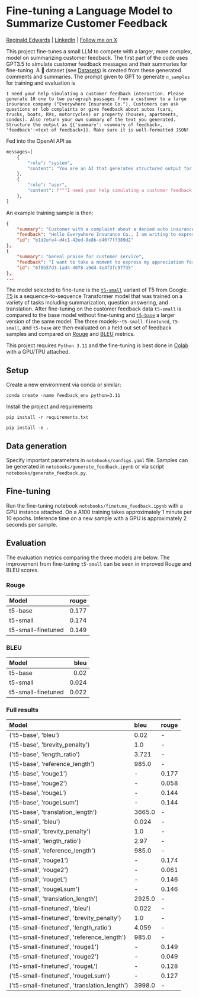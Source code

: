 # Fine-tuning a Language Model to Summarize Customer Feedback

[Reginald Edwards](https://www.reginaldedwards.com) | [LinkedIn](https://www.linkedin.com/in/reginald-edwards) | [Follow me on X](https://www.twitter.com/lereggie)

This project fine-tunes a small LLM to compete with a larger, more complex, model on summarizing customer feedback. 
The first part of the code uses GPT3.5 to simulate customer feedback messages and their summaries for fine-tuning. 
A 🤗 dataset (see [Datasets](https://github.com/huggingface/datasets)) is created from these generated comments and summaries.
The prompt given to GPT to generate `n_samples` for training and evaluation is

```
I need your help simulating a customer feedback interaction. Please generate 10 one to two paragraph passages from a customer to a large insurance company ("Everywhere Insurance Co."). Customers can ask questions or lob complaints or give feedback about autos (cars, trucks, boats, RVs, motorcycles) or property (houses, apartments, condos). Also return your own summary of the text you generated. Structure the output as {{'summary': <summary of feedback>, 'feedback':<text of feedback>}}. Make sure it is well-formatted JSON!
```

Fed into the OpenAI API as

```Python
messages=[
    {
        "role": "system", 
        "content": "You are an AI that generates structured output for building training and eval datasets."
    },
    {
        "role": "user", 
        "content": f"""I need your help simulating a customer feedback interaction. Please generate {n_samples} one to two paragraph passages from a customer to a large insurance company ("Everywhere Insurance Co."). Customers can ask questions or lob complaints or give feedback about autos (cars, trucks, boats, RVs, motorcycles) or property (houses, apartments, condos). Also return your own summary of the text you generated. Structure the output as {{'summary': <summary of feedback>, 'feedback':<text of feedback>}}. Make sure it is well-formatted JSON!"""
    },
]
```

An example training sample is then:
```JSON
{
    "summary": "Customer with a complaint about a denied auto insurance claim", 
    "feedback": "Hello Everywhere Insurance Co., I am writing to express my disappointment regarding my recent auto insurance claim. My car was involved in a minor fender bender, and when I reached out to file the claim, I was shocked to learn that it was denied due to a technicality in the policy. I have been a loyal customer for many years, and I expect better support and service in times of need. I would appreciate a thorough review of my case and a reconsideration of the decision.", 
    "id": "b1d2efe4-d4c1-42ed-9e8b-d40f7ff389d2"
},
{
    "summary": "Geneal praise for customer service",
    "feedback": "I want to take a moment to express my appreciation for the exceptional customer service provided by Everywhere Insurance Co. The representatives I have interacted with have been knowledgeable, responsive, and empathetic in addressing my inquiries and concerns. Kudos to Everywhere Insurance Co. for prioritizing customer satisfaction.",
    "id": "6f0b57d3-1ad4-4078-a9d4-4e4f3fc97735"
},
...
```

The model selected to fine-tune is the [`t5-small`](https://huggingface.co/google-t5/t5-small) variant of T5 from Google.
[T5](https://github.com/google-research/text-to-text-transfer-transformer) is a sequence-to-sequence Transformer model that was trained on a variety of tasks including summarization, question answering, and translation.
After fine-tuning on the customer feedback data `t5-small` is compared to the base model without fine-tuning and [`t5-base`](https://huggingface.co/google-t5/t5-base) a larger version of the same model.
The three models--`t5-small-finetuned`, `t5-small`, and `t5-base` are then evaluated on a held out set of feedback samples and compared on [Rouge](https://huggingface.co/spaces/evaluate-metric/rouge) and [BLEU](https://huggingface.co/spaces/evaluate-metric/bleu) metrics.

This project requires `Python 3.11` and the fine-tuning is best done in [Colab](colab.research.google.com) with a GPU/TPU attached.

## Setup
Create a new environment via conda or similar:

`conda create -name feedback_env python=3.11`

Install the project and requirements

`pip install -r requirements.txt`

`pip install -e .`


## Data generation
Specify important parameters in `notebooks/configs.yaml` file. 
Samples can be generated in `notebooks/generate_feedback.ipynb` 
or via script `notebooks/generate_feedback.py`.

## Fine-tuning
Run the fine-tuning notebook `notebooks/finetune_feedback.ipynb` with a GPU instance attached. 
On a A100 training takes approximately 1 minute per 10 epochs. 
Inference time on a new sample with a GPU is approximately 2 seconds per sample.

## Evaluation

The evaluation metrics comparing the three models are below. 
The improvement from fine-tuning `t5-small` can be seen in improved Rouge and BLEU scores.

### Rouge

| Model              |   rouge |
|:-------------------|--------:|
| t5-base            |   0.177 |
| t5-small           |   0.174 |
| t5-small-finetuned |   0.149 |

### BLEU

| Model              |   bleu |
|:-------------------|-------:|
| t5-base            |  0.02  |
| t5-small           |  0.024 |
| t5-small-finetuned |  0.022 |

### Full results

| Model                                        | bleu   | rouge   |
|:---------------------------------------------|:-------|:--------|
| ('t5-base', 'bleu')                          | 0.02   | -       |
| ('t5-base', 'brevity_penalty')               | 1.0    | -       |
| ('t5-base', 'length_ratio')                  | 3.721  | -       |
| ('t5-base', 'reference_length')              | 985.0  | -       |
| ('t5-base', 'rouge1')                        | -      | 0.177   |
| ('t5-base', 'rouge2')                        | -      | 0.058   |
| ('t5-base', 'rougeL')                        | -      | 0.144   |
| ('t5-base', 'rougeLsum')                     | -      | 0.144   |
| ('t5-base', 'translation_length')            | 3665.0 | -       |
| ('t5-small', 'bleu')                         | 0.024  | -       |
| ('t5-small', 'brevity_penalty')              | 1.0    | -       |
| ('t5-small', 'length_ratio')                 | 2.97   | -       |
| ('t5-small', 'reference_length')             | 985.0  | -       |
| ('t5-small', 'rouge1')                       | -      | 0.174   |
| ('t5-small', 'rouge2')                       | -      | 0.061   |
| ('t5-small', 'rougeL')                       | -      | 0.146   |
| ('t5-small', 'rougeLsum')                    | -      | 0.146   |
| ('t5-small', 'translation_length')           | 2925.0 | -       |
| ('t5-small-finetuned', 'bleu')               | 0.022  | -       |
| ('t5-small-finetuned', 'brevity_penalty')    | 1.0    | -       |
| ('t5-small-finetuned', 'length_ratio')       | 4.059  | -       |
| ('t5-small-finetuned', 'reference_length')   | 985.0  | -       |
| ('t5-small-finetuned', 'rouge1')             | -      | 0.149   |
| ('t5-small-finetuned', 'rouge2')             | -      | 0.049   |
| ('t5-small-finetuned', 'rougeL')             | -      | 0.128   |
| ('t5-small-finetuned', 'rougeLsum')          | -      | 0.127   |
| ('t5-small-finetuned', 'translation_length') | 3998.0 | -       
